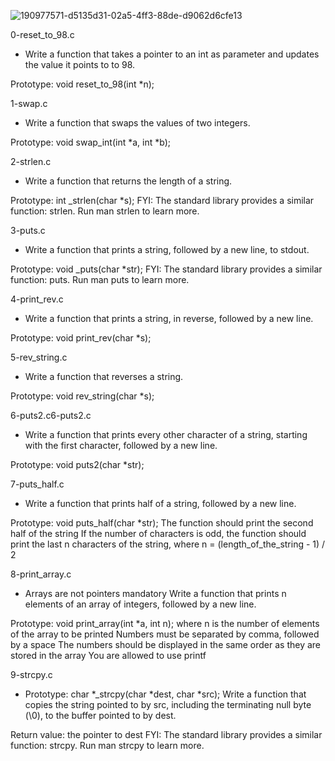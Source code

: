 ![190977571-d5135d31-02a5-4ff3-88de-d9062d6cfe13](https://user-images.githubusercontent.com/112782232/228075770-5f7d5351-92ea-4e34-9e38-ef3077451468.png)

0-reset_to_98.c 
* Write a function that takes a pointer to an int as parameter and updates the value it points to to 98.

Prototype: void reset_to_98(int *n);

1-swap.c
* Write a function that swaps the values of two integers.

Prototype: void swap_int(int *a, int *b);

2-strlen.c
* Write a function that returns the length of a string.

Prototype: int _strlen(char *s);
FYI: The standard library provides a similar function: strlen. Run man strlen to learn more.

3-puts.c
* Write a function that prints a string, followed by a new line, to stdout.

Prototype: void _puts(char *str);
FYI: The standard library provides a similar function: puts. Run man puts to learn more.

4-print_rev.c
* Write a function that prints a string, in reverse, followed by a new line.

Prototype: void print_rev(char *s);

5-rev_string.c
* Write a function that reverses a string.

Prototype: void rev_string(char *s);

6-puts2.c6-puts2.c
* Write a function that prints every other character of a string, starting with the first character, followed by a new line.

Prototype: void puts2(char *str);

7-puts_half.c
* Write a function that prints half of a string, followed by a new line.

Prototype: void puts_half(char *str);
The function should print the second half of the string
If the number of characters is odd, the function should print the last n characters of the string, where n = (length_of_the_string - 1) / 2

8-print_array.c
*  Arrays are not pointers
mandatory
Write a function that prints n elements of an array of integers, followed by a new line.

Prototype: void print_array(int *a, int n);
where n is the number of elements of the array to be printed
Numbers must be separated by comma, followed by a space
The numbers should be displayed in the same order as they are stored in the array
You are allowed to use printf

9-strcpy.c
* Prototype: char *_strcpy(char *dest, char *src);
Write a function that copies the string pointed to by src, including the terminating null byte (\0), to the buffer pointed to by dest.

Return value: the pointer to dest
FYI: The standard library provides a similar function: strcpy. Run man strcpy to learn more.


